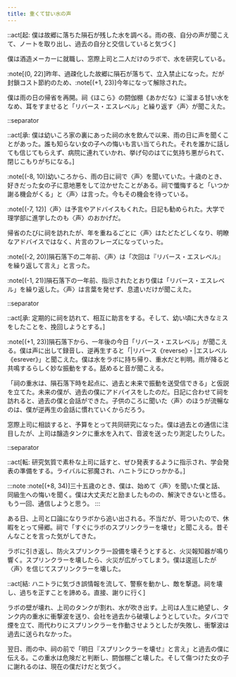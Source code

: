 ```yaml
---
title: 重くて甘い水の声
---
```


::act[起: 僕は故郷に落ちた隕石が残した水を調べる。雨の夜、自分の声が聞こえて、ノートを取り出し、過去の自分と交信していると気づく]

僕は酒造メーカーに就職し、窓際上司と二人だけのラボで、水を研究している。

:note[(0, 22)]昨年、過疎化した故郷に隕石が落ちて、立入禁止になった。だが封鎖コスト節約のため、:note[(+1, 23)]今年になって解除された。

僕は雨の日の帰省を再開。祠《ほこら》の閼伽棚《あかだな》に溜まる甘い水をなめ、耳をすませると「リバース・エスレベル」と繰り返す〈声〉が聞こえた。

::separator

::act[承: 僕は幼いころ家の裏にあった祠の水を飲んで以来、雨の日に声を聞くことがあった。誰も知らない女の子への悔いも言い当てられた。それを誰かに話しても信じてもらえず、病院に連れていかれ、挙げ句のはてに気持ち悪がられて、閉じこもりがちになる。]

:note[(-8, 10)]幼いころから、雨の日に祠で〈声〉を聞いていた。十歳のとき、好きだった女の子に意地悪をして泣かせたことがある。祠で懺悔すると「いつか謝る機会がくる」と〈声〉は言った。今もその機会を待っている。

:note[(-7, 12)]〈声〉は予言やアドバイスもくれた。日記も勧められた。大学で理学部に進学したのも〈声〉のおかげだ。

帰省のたびに祠を訪れたが、年を重ねるごとに〈声〉はたどたどしくなり、明瞭なアドバイスではなく、片言のフレーズになっていった。

:note[(-2, 20)]隕石落下の二年前、〈声〉は「次回は『リバース・エスレベル』を繰り返して言え」と言った。

:note[(-1, 21)]隕石落下の一年前、指示されたとおり僕は「リバース・エスレベル」を繰り返した。〈声〉は言葉を発せず、息遣いだけが聞こえた。

::separator

::act[承: 定期的に祠を訪れて、相互に助言をする。そして、幼い頃に大きなミスをしたことを、挽回しようとする。]

:note[(+1, 23)]隕石落下から、一年後の今日「リバース・エスレベル」が聞こえる。僕は声に出して録音し、逆再生すると「|リバース《reverse》・|エスレベル《esrever》」と聞こえた。僕は水をラボに持ち帰り、重水だと判明。雨が降ると共鳴するらしく妙な振動をする。舐めると音が聞こえる。

「祠の重水は、隕石落下時を起点に、過去と未来で振動を送受信できる」と仮説を立てた。未来の僕が、過去の僕にアドバイスをしたのだ。日記に合わせて祠を訪れると、過去の僕と会話ができた。子供のころに聞いた〈声〉のほうが流暢なのは、僕が逆再生の会話に慣れていくからだろう。

窓際上司に相談すると、予算をとって共同研究になった。僕は過去との通信に注目したが、上司は醸造タンクに重水を入れて、音波を送ったり測定したりした。

::separator

::act[転: 研究気質で素朴な上司に話すと、ぜひ発表するように指示され、学会発表の準備をする。ライバルに邪魔され、ハニトラにひっかかる。]

:::note
:note[(+8, 34)]三十五歳のとき、僕は、始めて〈声〉を聞いた僕と話、同級生への悔いを聞く。僕は大丈夫だと励ましたものの、解決できないと悟る。もう一回、通信しようと思う。
:::

ある日、上司と口論になりラボから追い出される。不当だが、苛ついたので、休暇をとって帰郷。祠で「すぐにラボのスプリンクラーを壊せ」と聞こえる。昔そんなことを言った気がしてきた。

ラボに引き返し、防火スプリンクラー設備を壊そうとすると、火災報知器が鳴り響く。スプリンクラーを壊したら、火災が広がってしまう。僕は逡巡したが〈声〉を信じてスプリンクラーを壊した。

::act[結: ハニトラに気づき誤情報を流して、警察を動かし、敵を撃退。祠を壊し、過ちを正すことを諦める。直接、謝りに行く]

ラボの壁が壊れ、上司のタンクが割れ、水が吹き出す。上司は人生に絶望し、タンク内の重水に衝撃波を送り、会社を過去から破壊しようとしていた。タバコで煙を立て、雨代わりにスプリンクラーを作動させようとしたが失敗し、衝撃波は過去に送られなかった。

翌日、雨の中、祠の前で「明日『スプリンクラーを壊せ』と言え」と過去の僕に伝える。この重水は危険だと判断し、閼伽棚ごと壊した。そして傷つけた女の子に謝れるのは、現在の僕だけだと気づく。
